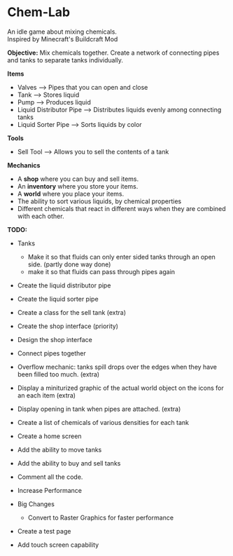 # Chem-Lab


An idle game about mixing chemicals. <br>
Inspired by Minecraft's Buildcraft Mod

<strong>Objective:</strong>
Mix chemicals together. Create a network of connecting pipes and tanks to separate tanks individually.

<strong> Items </strong>
- Valves                  --> Pipes that you can open and close
- Tank                    --> Stores liquid
- Pump                    --> Produces liquid
- Liquid Distributor Pipe --> Distributes liquids evenly among connecting tanks
- Liquid Sorter Pipe      --> Sorts liquids by color


<strong> Tools </strong>
- Sell Tool               --> Allows you to sell the contents of a tank


<strong> Mechanics </strong>
- A <b>shop</b> where you can buy and sell items.
- An <b>inventory</b> where you store your items.
- A <b>world</b> where you place your items.
- The ability to sort various liquids, by chemical properties
- Different chemicals that react in different ways when they are combined with each other.


<strong> TODO:</strong>
- Tanks
  - Make it so that fluids can only enter sided tanks 
      through an open side. (partly done way done)
  - make it so that fluids can pass through pipes again


- Create the liquid distributor pipe
- Create the liquid sorter pipe 
- Create a class for the sell tank (extra)
- Create the shop interface (priority)
- Design the shop interface
- Connect pipes together
- Overflow mechanic: tanks spill drops over the edges
  when they have been filled too much. (extra)
- Display a miniturized graphic of the actual world object on the icons
  for an each item (extra)
- Display opening in tank when pipes are attached. (extra)
- Create a list of chemicals of various densities for each tank
- Create a home screen 
- Add the ability to move tanks
- Add the ability to buy and sell tanks
- Comment all the code.
- Increase Performance
- Big Changes
  - Convert to Raster Graphics for faster performance
- Create a test page
- Add touch screen capability



